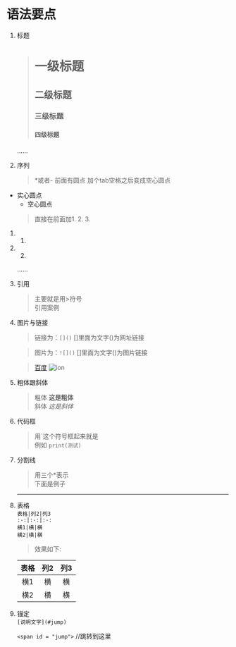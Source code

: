 # 语法要点
1. 标题
    > # 一级标题
    > ##  二级标题
    > ### 三级标题
    > #### 四级标题
    ......

2. 序列
    > *或者- 前面有圆点 加个tab空格之后变成空心圆点
* 实心圆点
    * 空心圆点
    > 直接在前面加1. 2. 3.
1. 1.
2. 2.
    ......

3. 引用
    > 主要就是用>符号  
    > 引用案例
4.  图片与链接
    > 链接为：`[]()` []里面为文字()为网址链接

    > 图片为：`![]()` []里面为文字()为图片链接

    > [百度](http://www.baidu.com)
    > ![ion](https://www.baidu.com/img/bd_logo1.png)
5. 粗体跟斜体
    > 粗体 **这是粗体**  
    > 斜体 *这是斜体*
6. 代码框
    > 用\`这个符号框起来就是  
    > 例如 `print(测试)`
7. 分割线
    > 用三个*表示  
    > 下面是例子
    ***
8. 表格  
    `表格|列2|列3`     
    `:-:|:-:|:-:`  
    `横1|横|横`  
    `横2|横|横`  
    >效果如下:  

    表格|列2|列3    
    :-:|:-:|:-: 
    横1|横|横
    横2|横|横
9. 锚定  
    `[说明文字](#jump)`

    `<span id = "jump">`          //跳转到这里    
    